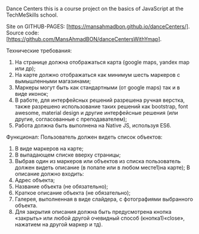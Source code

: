 Dance Centers this is a course project on the basics of JavaScript at the TechMeSkills school.

Site on GITHUB-PAGES: [https://mansahmadbon.github.io/danceCenters/].
Source code: [https://github.com/MansAhmadBON/danceCentersWithYmap].

Технические требования: 
1) На странице должна отображаться карта (google maps, yandex map или др);
2) На карте должно отображаться как минимум шесть маркеров с вымышленными магазинами;
3) Маркеры могут быть как стандартными (от google maps) так и в виде иконок;
4) В работе, для интерфейсных решений разрешена ручная верстка, также разрешено использование таких решений как bootstrap, font awesome, material design и другие интерфейсные решения (или другие, согласованные с преподавателем);
5) Работа должна быть выполнена на Native JS, используя ES6.


Функционал:
Пользователь должен видеть список объектов:
1) В виде маркеров на карте;
2) В выпадающем списке вверху страницы;
3) Выбрав один из маркеров или объектов из списка пользователь должен видеть описание (в попапе или в любом месте1)на карте);
В описание должно входить:
1) Адрес объекта;
2) Название объекта (не обязательно);
3) Краткое описание объекта (не обязательно);
4) Галерея, выполненная в виде слайдера, с фотографиями выбранного объекта.
5) Для закрытия описания должна быть предусмотрена кнопка «закрыть» или любой другой очевидный способ (кнопка1)«close», нажатием на другой маркер и тд).

